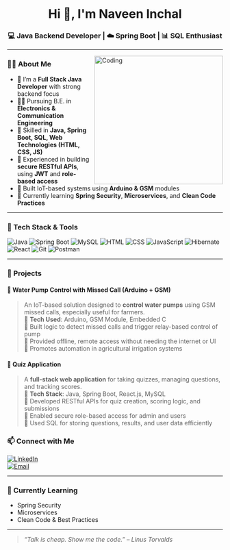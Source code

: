 <h1 align="center">Hi 👋, I'm Naveen Inchal</h1>
<h3 align="center">💻 Java Backend Developer | ☁️ Spring Boot | 📊 SQL Enthusiast</h3>

---

<img align="right" alt="Coding" width="300" src="https://cdn.dribbble.com/users/1059583/screenshots/4171367/coding-freak.gif" />

### 🧑‍💻 About Me

- 💼 I’m a **Full Stack Java Developer** with strong backend focus  
- 👨‍🎓 Pursuing B.E. in **Electronics & Communication Engineering**  
- 🧠 Skilled in **Java, Spring Boot, SQL, Web Technologies (HTML, CSS, JS)**  
- 🔐 Experienced in building **secure RESTful APIs**, using **JWT** and **role-based access**  
- 🤖 Built IoT-based systems using **Arduino & GSM** modules  
- 🌱 Currently learning **Spring Security**, **Microservices**, and **Clean Code Practices**

---

### 🔧 Tech Stack & Tools

![Java](https://img.shields.io/badge/Java-ED8B00?style=for-the-badge&logo=java&logoColor=white)
![Spring Boot](https://img.shields.io/badge/Spring%20Boot-6DB33F?style=for-the-badge&logo=spring-boot&logoColor=white)
![MySQL](https://img.shields.io/badge/MySQL-00758F?style=for-the-badge&logo=mysql&logoColor=white)
![HTML](https://img.shields.io/badge/HTML5-E34F26?style=for-the-badge&logo=html5&logoColor=white)
![CSS](https://img.shields.io/badge/CSS3-1572B6?style=for-the-badge&logo=css3&logoColor=white)
![JavaScript](https://img.shields.io/badge/JavaScript-F7DF1E?style=for-the-badge&logo=javascript&logoColor=black)
![Hibernate](https://img.shields.io/badge/Hibernate-59666C?style=for-the-badge&logo=hibernate&logoColor=white)
![React](https://img.shields.io/badge/React-20232a?style=for-the-badge&logo=react&logoColor=61DAFB)
![Git](https://img.shields.io/badge/Git-F05032?style=for-the-badge&logo=git&logoColor=white)
![Postman](https://img.shields.io/badge/Postman-FF6C37?style=for-the-badge&logo=postman&logoColor=white)

---

### 📌 Projects

#### 🚿 Water Pump Control with Missed Call (Arduino + GSM)
> An IoT-based solution designed to **control water pumps** using GSM missed calls, especially useful for farmers.  
> 🔸 **Tech Used**: Arduino, GSM Module, Embedded C  
> 🔸 Built logic to detect missed calls and trigger relay-based control of pump  
> 🔸 Provided offline, remote access without needing the internet or UI  
> 🔸 Promotes automation in agricultural irrigation systems

#### 🧠 Quiz Application
> A **full-stack web application** for taking quizzes, managing questions, and tracking scores.  
> 🔸 **Tech Stack**: Java, Spring Boot, React.js, MySQL  
> 🔸 Developed RESTful APIs for quiz creation, scoring logic, and submissions  
> 🔸 Enabled secure role-based access for admin and users  
> 🔸 Used SQL for storing questions, results, and user data efficiently


### 📫 Connect with Me

[![LinkedIn](https://img.shields.io/badge/LinkedIn-blue?style=for-the-badge&logo=linkedin&logoColor=white)](https://www.linkedin.com/in/naveen-inchal-713214311)  
[![Email](https://img.shields.io/badge/Email-D14836?style=for-the-badge&logo=gmail&logoColor=white)](mailto:inchalnaveen@gmail.com)

---

### 🌱 Currently Learning

- Spring Security  
- Microservices  
- Clean Code & Best Practices  

---

> _“Talk is cheap. Show me the code.” – Linus Torvalds_
